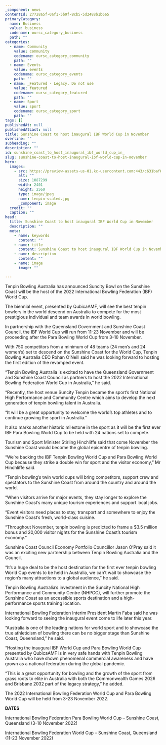 ```yaml
---
_component: news
contentId: 27728a5f-0af1-5b9f-8cb5-5d2488b1b665
primaryCategory:
  name: Business
  value: business
  codename: oursc_category_business
  path: ""
categories:
  - name: Community
    value: community
    codename: oursc_category_community
    path: ""
  - name: Events
    value: events
    codename: oursc_category_events
    path: ""
  - name: _Featured - Legacy. Do not use
    value: featured
    codename: oursc_category_featured
    path: ""
  - name: Sport
    value: sport
    codename: oursc_category_sport
    path: ""
tags: []
publishedAt: null
publishedAtLast: null
title: Sunshine Coast to host inaugural IBF World Cup in November
overline: ""
subheading: ""
description: ""
id: sunshine_coast_to_host_inaugural_ibf_world_cup_in_
slug: sunshine-coast-to-host-inaugural-ibf-world-cup-in-november
hero:
  images:
    - src: https://preview-assets-us-01.kc-usercontent.com:443/c631baf8-1b46-001f-580c-d0001b68b4a8/352f00bb-7687-4932-a40b-d8973b10588f/tenpin-scaled.jpg
      alt: ""
      size: 1087299
      width: 2401
      height: 2560
      type: image/jpeg
      name: tenpin-scaled.jpg
      _component: image
  credit: ""
  caption: ""
head:
  title: Sunshine Coast to host inaugural IBF World Cup in November
  description: ""
  meta:
    - name: keywords
      content: ""
    - name: title
      content: Sunshine Coast to host inaugural IBF World Cup in November
    - name: description
      content: ""
    - name: image
      image: ""

---
```

Tenpin Bowling Australia has announced Suncity Bowl on the Sunshine Coast will be the host of the 2022 International Bowling Federation (IBF) World Cup. 

The biennial event, presented by QubicaAMF, will see the best tenpin bowlers in the world descend on Australia to compete for the most prestigious individual and team awards in world bowling. 

In partnership with the Queensland Government and Sunshine Coast Council, the IBF World Cup will run from 11-23 November and will be proceeding after the Para Bowling World Cup from 3-10 November. 

With 750 competitors from a minimum of 48 teams (24 men’s and 24 women’s) set to descend on the Sunshine Coast for the World Cup, Tenpin Bowling Australia CEO Rohan O’Neill said he was looking forward to hosting the first edition of the revamped event. 

“Tenpin Bowling Australia is excited to have the Queensland Government and Sunshine Coast Council as partners to host the 2022 International Bowling Federation World Cup in Australia,” he said.

“Recently, the host venue Suncity Tenpin became the sport’s first National High Performance and Community Centre which aims to develop the next generation of tenpin bowling talent in Australia.

“It will be a great opportunity to welcome the world’s top athletes and to continue growing the sport in Australia.”

It also marks another historic milestone in the sport as it will be the first ever IBF Para Bowling World Cup to be held with 24 nations set to compete. 

Tourism and Sport Minister Stirling Hinchliffe said that come November the Sunshine Coast would become the global epicentre of tenpin bowling. 

“We’re backing the IBF Tenpin Bowling World Cup and Para Bowling World Cup because they strike a double win for sport and the visitor economy,” Mr Hinchliffe said. 

“Tenpin bowling’s twin world cups will bring competitors, support crew and spectators to the Sunshine Coast from around the country and around the world. 

“When visitors arrive for major events, they stay longer to explore the Sunshine Coast’s many unique tourism experiences and support local jobs. 

“Event visitors need places to stay, transport and somewhere to enjoy the Sunshine Coast’s fresh, world-class cuisine. 

“Throughout November, tenpin bowling is predicted to frame a $3.5 million bonus and 20,000 visitor nights for the Sunshine Coast’s tourism economy.” 

Sunshine Coast Council Economy Portfolio Councillor Jason O’Pray said it was an exciting new partnership between Tenpin Bowling Australia and the Council. 

“It’s a huge deal to be the host destination for the first ever tenpin bowling World Cup events to be held in Australia, we can’t wait to showcase the region’s many attractions to a global audience,” he said. 

Tenpin Bowling Australia’s investment in the Suncity National High Performance and Community Centre (NHPCC), will further promote the Sunshine Coast as an accessible sports destination and a high-performance sports training location. 

International Bowling Federation Interim President Martin Faba said he was looking forward to seeing the inaugural event come to life later this year. 

“Australia is one of the leading nations for world sport and to showcase the true athleticism of bowling there can be no bigger stage than Sunshine Coast, Queensland,” he said. 

“Hosting the inaugural IBF World Cup and Para Bowling World Cup presented by QubicaAMF is in very safe hands with Tenpin Bowling Australia who have shown phenomenal commercial awareness and have grown as a national federation during the global pandemic. 

“This is a great opportunity for bowling and the growth of the sport from grass roots to elite in Australia with both the Commonwealth Games 2026 and Brisbane 2032 part of the legacy strategy,” he added. 

The 2022 International Bowling Federation World Cup and Para Bowling World Cup will be held from 3-23 November 2022. 

**DATES** 

International Bowling Federation Para Bowling World Cup – Sunshine Coast, Queensland (3-10 November 2022) 

International Bowling Federation World Cup – Sunshine Coast, Queensland (11-23 November 2022)
